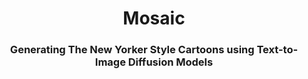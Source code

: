 <div align="center">

# <b>Mosaic</b>

### Generating The New Yorker Style Cartoons using Text-to-Image Diffusion Models

</div>
